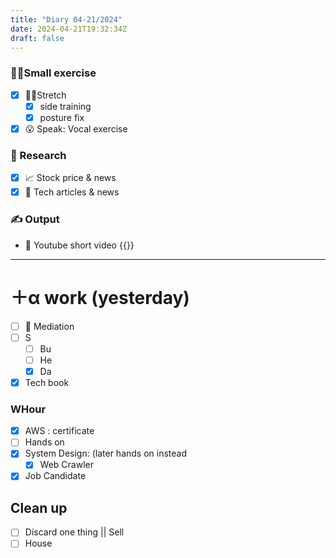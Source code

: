 ```yaml
---
title: "Diary 04-21/2024"  
date: 2024-04-21T19:32:34Z
draft: false
---
```



### 🧘‍♀️Small exercise

- [x]  🧎‍♀️Stretch
    - [x]  side training
    - [x]  posture fix
- [x]  😮 Speak: Vocal exercise

### 👀 Research

- [x]  📈 Stock price & news
- [x]  👾 Tech articles & news

### ✍️ Output

- 🎥 Youtube short video {{<youtube BOqkfxXn1uk>}}

---

# ＋α work (yesterday)

- [ ]  🧘 Mediation
- [ ]  S
    - [ ]  Bu
    - [ ]  He
    - [x]  Da
- [x]  Tech book

### WHour

- [x]  AWS : certificate
- [ ]  Hands on
- [x]  System Design:  (later hands on instead
    - [x]  Web Crawler
- [x]  Job Candidate

## Clean up

- [ ]  Discard one thing || Sell
- [ ]  House